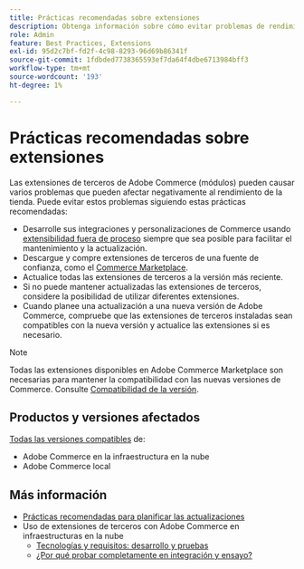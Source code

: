 ```yaml
---
title: Prácticas recomendadas sobre extensiones
description: Obtenga información sobre cómo evitar problemas de rendimiento causados por extensiones de Adobe Commerce de terceros.
role: Admin
feature: Best Practices, Extensions
exl-id: 95d2c7bf-fd2f-4c98-8293-96d69b86341f
source-git-commit: 1fdbded7738365593ef7da64f4dbe6713984bff3
workflow-type: tm+mt
source-wordcount: '193'
ht-degree: 1%

---
```


# Prácticas recomendadas sobre extensiones

Las extensiones de terceros de Adobe Commerce (módulos) pueden causar varios problemas que pueden afectar negativamente al rendimiento de la tienda. Puede evitar estos problemas siguiendo estas prácticas recomendadas:

- Desarrolle sus integraciones y personalizaciones de Commerce usando [extensibilidad fuera de proceso](https://developer.adobe.com/commerce/extensibility/) siempre que sea posible para facilitar el mantenimiento y la actualización.
- Descargue y compre extensiones de terceros de una fuente de confianza, como el [Commerce Marketplace](https://marketplace.magento.com/extensions.html).
- Actualice todas las extensiones de terceros a la versión más reciente.
- Si no puede mantener actualizadas las extensiones de terceros, considere la posibilidad de utilizar diferentes extensiones.
- Cuando planee una actualización a una nueva versión de Adobe Commerce, compruebe que las extensiones de terceros instaladas sean compatibles con la nueva versión y actualice las extensiones si es necesario.

>[!NOTE]
>
> Todas las extensiones disponibles en Adobe Commerce Marketplace son necesarias para mantener la compatibilidad con las nuevas versiones de Commerce. Consulte [Compatibilidad de la versión](https://developer.adobe.com/commerce/marketplace/guides/sellers/compatibility/releases/).

## Productos y versiones afectados

[Todas las versiones compatibles](../../../release/versions.md) de:

- Adobe Commerce en la infraestructura en la nube
- Adobe Commerce local

## Más información

- [Prácticas recomendadas para planificar las actualizaciones](../../../upgrade/prepare/best-practices.md)
- Uso de extensiones de terceros con Adobe Commerce en infraestructuras en la nube
   - [Tecnologías y requisitos: desarrollo y pruebas](https://experienceleague.adobe.com/es/docs/commerce-cloud-service/user-guide/develop/overview#cloud-req-devtest)
   - [¿Por qué probar completamente en integración y ensayo?](https://experienceleague.adobe.com/es/docs/commerce-cloud-service/user-guide/launch/overview#why-test-fully-in-integration-staging-and-production)
